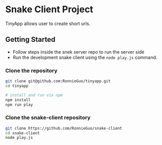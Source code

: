 # Snake Client Project

TinyApp allows user to create short urls.


## Getting Started

- Follow steps inside the snek server repo to run the server side
- Run the development snake client using the `node play.js` command.


### Clone the repository

```bash
git clone git@github.com:RonnieGuo/tinyapp.git
cd tinyapp

# install and run via npm
npm install
npm run play
```

### Clone the snake-client repository

```bash
git clone https://github.com/RonnieGuo/snake-client
cd snake-client
node play.js